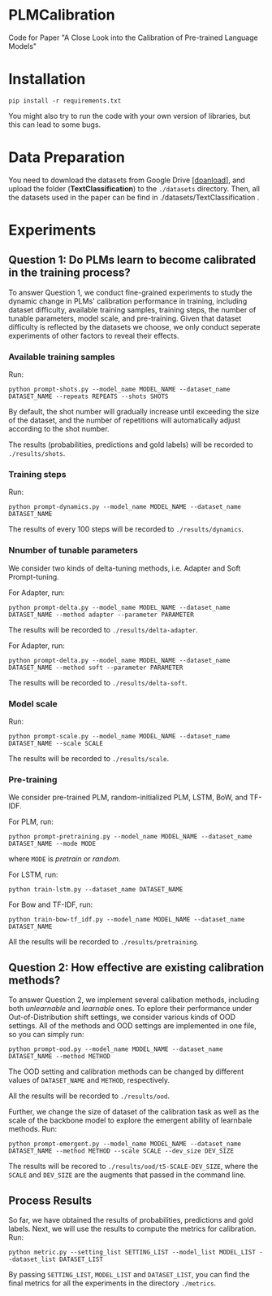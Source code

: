 # PLMCalibration

Code for Paper "A Close Look into the Calibration of Pre-trained Language Models"

# Installation

```
pip install -r requirements.txt
```

You might also try to run the code with your own version of libraries, but this can lead to some bugs.

# Data Preparation

You need to download the datasets from Google Drive [[doanload]](https://drive.google.com/file/d/1738RctASgLd-vRIGxo4ytZFR3Kpb5nU0/view?usp=share_link "downlaod datasets from Google Drive"), and upload the folder (**TextClassification**) to the `./datasets` directory. Then, all the datasets used in the paper can be find in ./datasets/TextClassification .

# Experiments

## Question 1: Do PLMs learn to become calibrated in the training process?

To answer Question 1, we conduct fine-grained experiments to study the dynamic change in PLMs' calibration performance in training, including dataset difficulty, available training samples, training steps, the number of tunable parameters, model scale, and pre-training. Given that dataset difficulty is reflected by the datasets we choose, we only conduct seperate experiments of other factors to reveal their effects.

### Available training samples

Run:

```
python prompt-shots.py --model_name MODEL_NAME --dataset_name DATASET_NAME --repeats REPEATS --shots SHOTS
```

By default, the shot number will gradually increase until exceeding the size of the dataset, and the number of repetitions will automatically adjust according to the shot number.

The results (probabilities, predictions and gold labels) will be recorded to `./results/shots`.

### Training steps

Run:

```
python prompt-dynamics.py --model_name MODEL_NAME --dataset_name DATASET_NAME
```

The results of every 100 steps will be recorded to `./results/dynamics`.

### Nnumber of tunable parameters

We consider two kinds of delta-tuning methods, i.e. Adapter and Soft Prompt-tuning.

For Adapter, run:

```
python prompt-delta.py --model_name MODEL_NAME --dataset_name DATASET_NAME --method adapter --parameter PARAMETER
```

The results will be recorded to `./results/delta-adapter`.

For Adapter, run:

```
python prompt-delta.py --model_name MODEL_NAME --dataset_name DATASET_NAME --method soft --parameter PARAMETER
```

The results will be recorded to `./results/delta-soft`.

### Model scale

Run:

```
python prompt-scale.py --model_name MODEL_NAME --dataset_name DATASET_NAME --scale SCALE
```

The results will be recorded to `./results/scale`.

### Pre-training

We consider pre-trained PLM, random-initialized PLM, LSTM, BoW, and TF-IDF.

For PLM, run:

```
python prompt-pretraining.py --model_name MODEL_NAME --dataset_name DATASET_NAME --mode MODE
```

where `MODE` is *pretrain* or *random*.

For LSTM, run:

```
python train-lstm.py --dataset_name DATASET_NAME
```

For Bow and TF-IDF, run:

```
python train-bow-tf_idf.py --model_name MODEL_NAME --dataset_name DATASET_NAME
```

All the results will be recorded to `./results/pretraining`.

## Question 2: How effective are existing calibration methods?

To answer Question 2, we implement several calibation methods, including both *unlearnable* and *learnable* ones. To eplore their performance under Out-of-Distribution shift settings, we consider various kinds of OOD settings. All of the methods and OOD settings are implemented in one file, so you can simply run: 

```
python prompt-ood.py --model_name MODEL_NAME --dataset_name DATASET_NAME --method METHOD
```

The OOD setting and calibration methods can be changed by different values of `DATASET_NAME` and `METHOD`, respectively.

All the results will be recorded to `./results/ood`.


Further, we change the size of dataset of the calibration task as well as the scale of the backbone model to explore the emergent ability of learnbale methods. Run:

```
python prompt-emergent.py --model_name MODEL_NAME --dataset_name DATASET_NAME --method METHOD --scale SCALE --dev_size DEV_SIZE
```

The results will be recored to `./results/ood/t5-SCALE-DEV_SIZE`, where the `SCALE` and `DEV_SIZE` are the augments that passed in the command line.

## Process Results

So far, we have obtained the results of probabilities, predictions and gold labels. Next, we will use the results to compute the metrics for calibration. Run:

```
python metric.py --setting_list SETTING_LIST --model_list MODEL_LIST --dataset_list DATASET_LIST
```

By passing `SETTING_LIST`, `MODEL_LIST` and `DATASET_LIST`, you can find the final metrics for all the experiments in the directory `./metrics`.
